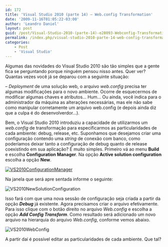 ```yaml
---
id: 172
title: 'Visual Studio 2010 (parte 14) – Web.config Transformation'
date: '2009-11-16T01:05:22-03:00'
author: 'Leandro Daniel'
layout: post
guid: /post/Visual-Studio-2010-(parte-14)-e28093-Webconfig-Transformation.aspx
permalink: /index.php/visual-studio-2010-parte-14-web-config-transformation/
categories:
    - Post
    - 'Visual Studio'
---
```


Algumas das novidades do Visual Studio 2010 são tão simples que a gente fica se perguntando porque ninguém pensou nisso antes. Quer ver? Quantas vezes você já se deparou com a seguinte situação:

*– Deployment* de uma solução web, o arquivo *web.config* precisa ter algumas modificações para o novo ambiente. Ocorre de esquecermos de modificar algumas chaves e atributos… Hum… Ou ainda, você indica para o administrador da máquina as alterações necessárias, mas ele não sabe como manipular corretamente um arquivo web.config (e depois ainda diz que a culpa é do desenvolverdor…).

Bem, o Visual Studio 2010 introduziu a capacidade de utilizarmos um *web.config* de transformação para especificarmos as particularidades de cada ambiente: debug, release, etc. Suponhamos que desejamos criar uma configuração contendo uma *string* de conexão com banco, como poderíamos deixar tanto a configuração de debug quanto de release coexistindo em sua aplicação? É muito simples. Primeiro vá ao menu **Build** e escolha **Configuration Manager**. Na opção **Active solution configuration** escolha a opção **New**.

[![VS2010ConfigurationManager](http://leandrodaniel.com/pics/WindowsLiveWriter/VisualStudio2010par.configTransformation/2E98B347/VS2010ConfigurationManager_thumb.gif "VS2010ConfigurationManager")](http://leandrodaniel.com/pics/WindowsLiveWriter/VisualStudio2010par.configTransformation/3A9AA37B/VS2010ConfigurationManager.gif)

Na janela que será apre sentada informe o seguinte:

![VS2010NewSolutionConfiguration](http://leandrodaniel.com/pics/WindowsLiveWriter/VisualStudio2010par.configTransformation/118B5908/VS2010NewSolutionConfiguration.gif "VS2010NewSolutionConfiguration")

Isso fará com que uma nova sessão de configuração seja criada a partir da opção ***Debug*** já existente. Agora precisamos criar o arquivo efetivamente. Para isso clique com o botão direito no arquivo *Web.config* e escolha a opção ***Add Config Transform***. Como resultado será adicionado um novo arquivo na hierarquia do arquivo *Web.config*, conforme vemos abaixo.

![VS2010WebConfig](http://leandrodaniel.com/pics/WindowsLiveWriter/VisualStudio2010par.configTransformation/2A1AF658/VS2010WebConfig.gif "VS2010WebConfig")

A partir daí é possível editar as particularidades de cada ambiente. Que tal?